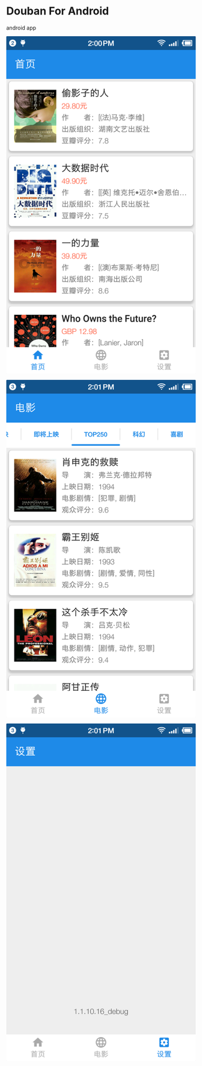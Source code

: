 # Douban For Android
android app

![book](https://github.com/starry90/DoubanForAndroid/blob/master/data/picture/book.png)

![movie](https://github.com/starry90/DoubanForAndroid/blob/master/data/picture/movie.png)

![setting](https://github.com/starry90/DoubanForAndroid/blob/master/data/picture/setting.png)